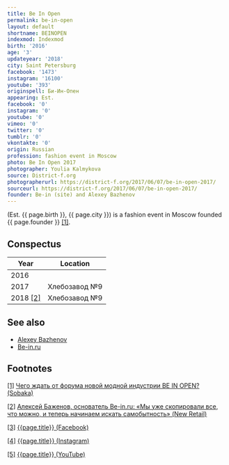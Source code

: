 ```yaml
---
title: Be In Open
permalink: be-in-open
layout: default
shortname: BEINOPEN
indexmod: Indexmod
birth: '2016'
age: '3'
updateyear: '2018'
city: Saint Petersburg
facebook: '1473'
instagram: '16100'
youtube: '393'
originspell: Би-Ин-Опен
appearing: Est.
facebook: '0'
instagram: '0'
youtube: '0'
vimeo: '0'
twitter: '0'
tumblr: '0'
vkontakte: '0'
origin: Russian
profession: fashion event in Moscow
photo: Be In Open 2017
photographer: Youlia Kalmykova
source: District-f.org
photographerurl: https://district-f.org/2017/06/07/be-in-open-2017/
sourceurl: https://district-f.org/2017/06/07/be-in-open-2017/
founder: Be-in (site) and Alexey Bazhenov
---
```


(Est. {{ page.birth }}, {{ page.city }}) is a fashion event in Moscow founded {{ page.founder }} <span id="a1">[\[1\]](#f1)</span>.

## Сonspectus

|Year|Location|
|-|-|
|2016||
|2017|Хлебозавод №9|
|2018 <span id="a2">[\[2\]](#f2)</span>|Хлебозавод №9|

## See also

+ [Alexey Bazhenov](bazhenov-alexey)
+ [Be-in.ru](be-in)

## Footnotes

[[1]](#a1) <span id="f1"></span> [Чего ждать от форума новой модной индустрии BE IN OPEN? (Sobaka)](http://www.sobaka.ru/fashion/heroes/58078)

[[2]](#a2) <span id="f2"></span> [Алексей Баженов, основатель Be-in.ru: «Мы уже скопировали все, что можно, и теперь начинаем искать самобытность» (New Retail)](http://www.sobaka.ru/fashion/heroes/58078)

[[3]](#a3) <span id="f3"></span> [{{page.title}} (Facebook)](https://www.facebook.com/beinopen)

[[4]](#a4) <span id="f4"></span> [{{page.title}} (Instagram)](https://www.instagram.com/bein_open/)

[[5]](#a5) <span id="f5"></span> [{{page.title}} (YouTube)](https://www.youtube.com/beinopen/)
